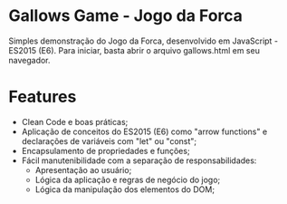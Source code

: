 # Gallows Game - Jogo da Forca
Simples demonstração do Jogo da Forca, desenvolvido em JavaScript - ES2015 (E6).
Para iniciar, basta abrir o arquivo gallows.html em seu navegador.

# Features
+ Clean Code e boas práticas;
+ Aplicação de conceitos do ES2015 (E6) como "arrow functions" e declarações de variáveis com "let" ou "const";
+ Encapsulamento de propriedades e funções;
+ Fácil manutenibilidade com a separação de responsabilidades:
  + Apresentação ao usuário;
  + Lógica da aplicação e regras de negócio do jogo;
  + Lógica da manipulação dos elementos do DOM;
